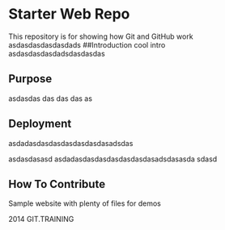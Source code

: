 # Starter Web Repo

This repository is for showing how Git and GitHub work
asdasdasdasdasdads
##Introduction
cool intro asdasdasdasdadsdasdasdas
## Purpose
asdasdas das das das as 
## Deployment
asdadasdasdasdasdasdasdasadsdas

asdasdasasd
asdadasdasdasdasdasdasdasadsdasasda
sdasd

## How To Contribute
Sample website with plenty of files for demos

2014 GIT.TRAINING